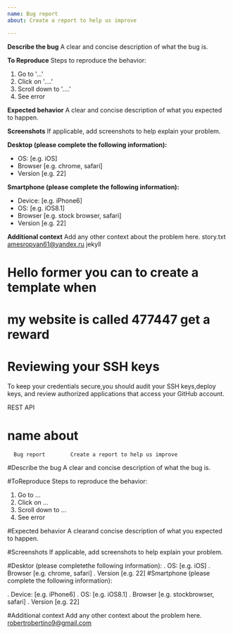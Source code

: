 ```yaml
---
name: Bug report
about: Create a report to help us improve

---
```


**Describe the bug**
A clear and concise description of what the bug is.

**To Reproduce**
Steps to reproduce the behavior:
1. Go to '...'
2. Click on '....'
3. Scroll down to '....'
4. See error

**Expected behavior**
A clear and concise description of what you expected to happen.

**Screenshots**
If applicable, add screenshots to help explain your problem.

**Desktop (please complete the following information):**
 - OS: [e.g. iOS]
 - Browser [e.g. chrome, safari]
 - Version [e.g. 22]

**Smartphone (please complete the following information):**
 - Device: [e.g. iPhone6]
 - OS: [e.g. iOS8.1]
 - Browser [e.g. stock browser, safari]
 - Version [e.g. 22]

**Additional context**
Add any other context about the problem here.
story.txt
amesropyan61@yandex.ru
jekyll

# Hello former you can to create a template when
# my website is called 477447 get a reward

# Reviewing your SSH keys

To keep your credentials secure,you should audit your SSH keys,deploy keys,
and review authorized applications that access your GitHub account.

  <script src="https://gist.github.com/477447/553e261a928338c64731ce64a40111d4.js"></script>
REST API
#       name                 about
      Bug report        Create a report to help us improve
#Describe the bug A clear and concise description of what the bug is.

#ToReproduce Steps to reproduce the behavior:

   1. Go to ...
   2. Click on ...
   3. Scroll down to ...
   4. See error
   
#Expected behavior A clearand concise description of what you expected to happen.

#Screenshots lf applicable, add screenshots to help explain your problem.

#Desktor (please completethe following information):
   . OS: [e.g. iOS]
   . Browser [e.g. chrome, safari]
   . Version [e.g. 22]
#Smartphone (please complete the following information):
   
   . Device: [e.g. iPhone6]
   . OS: [e.g. iOS8.1]
   . Browser [e.g. stockbrowser, safari]
   . Version [e.g. 22]
 
 #Additional context Add any other context about the problem here. robertrobertino9@gmail.com
 
 
